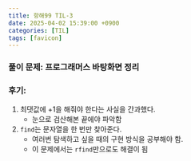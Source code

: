 ```yaml
---
title: 항해99 TIL-3
date: 2025-04-02 15:39:00 +0900
categories: [TIL]
tags: [favicon]
---
```


### 풀이 문제: 프로그래머스 바탕화면 정리

### 후기: 
1. 최댓값에 +1을 해줘야 한다는 사실을 간과했다.
    - 눈으로 검산해본 끝에야 파악함
2. `find`는 문자열을 한 번만 찾아준다.
    - 여러번 탐색하고 싶을 때의 구현 방식을 공부해야 함.
    - 이 문제에서는 `rfind`만으로도 해결이 됨